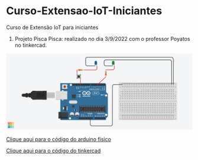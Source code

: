 # Curso-Extensao-IoT-Iniciantes
Curso de Extensão IoT para iniciantes

1) Projeto Pisca Pisca: realizado no dia 3/9/2022 com o professor Poyatos no tinkercad.
<img src="Pisca pisca.png">

<a href="piscapisca.ino.txt">Clique aqui para o código do arduino físico

<a href="Bodacious Hillar.brd">Clique aqui para o código do tinkercad
